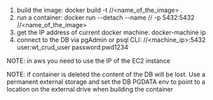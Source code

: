 1. build the image: docker build -t //<name_of_the_image> .
2. run a container: docker run --detach --name //<name of the container> -p 5432:5432 //<name_of_the_image>
3. get the IP address of current docker machine: docker-machine ip
4. connect to the DB via pgAdmin or psql CLI: //<machine_ip>:5432 user:wt_crud_user password:pwd1234


NOTE: in aws you need to use the IP of the EC2 instance

NOTE: if container is deleted the content of the DB will be lost. 
Use a permanent external  storage and set the DB PGDATA env to point to a location on the external drive when building the container

 
